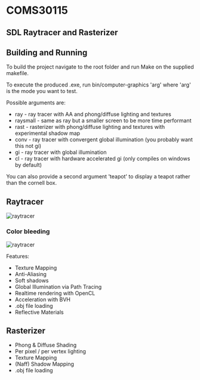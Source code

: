 # COMS30115 #

## SDL Raytracer and Rasterizer ##

## Building and Running ##

To build the project navigate to the root folder and run Make on the supplied makefile.

To execute the produced .exe, run bin/computer-graphics 'arg' where 'arg' is the mode you want to test.

Possible arguments are:

+ ray - ray tracer with AA and phong/diffuse lighting and textures
+ raysmall - same as ray but a smaller screen to be more time performant
+ rast - rasterizer with phong/diffuse lighting and textures with experimental shadow map
+ conv - ray tracer with convergent global illumination (you probably want this not gi)
+ gi - ray tracer with global illumination
+ cl - ray tracer with hardware accelerated gi (only compiles on windows by default)

You can also provide a second argument 'teapot' to display a teapot rather than the cornell box.

## Raytracer ##

![raytracer](https://s12.postimg.org/62s50mqlp/screenshot.jpg)

### Color bleeding ###

![raytracer](https://s10.postimg.org/vy9xfviqx/color_bleeding.png")

Features:

+ Texture Mapping
+ Anti-Aliasing
+ Soft shadows
+ Global Illumination via Path Tracing
+ Realtime rendering with OpenCL
+ Acceleration with BVH
+ .obj file loading
+ Reflective Materials

## Rasterizer ##

+ Phong & Diffuse Shading
+ Per pixel / per vertex lighting
+ Texture Mapping
+ (Naff) Shadow Mapping
+ .obj file loading

